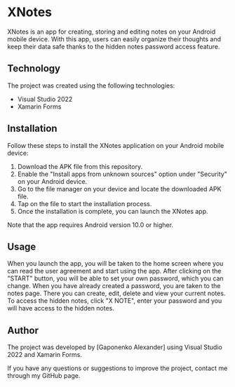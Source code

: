 # XNotes

XNotes is an app for creating, storing and editing notes on your Android mobile device. With this app, users can easily organize their thoughts and keep their data safe thanks to the hidden notes password access feature.

## Technology

The project was created using the following technologies:
- Visual Studio 2022
- Xamarin Forms

## Installation

Follow these steps to install the XNotes application on your Android mobile device:

1. Download the APK file from this repository.
2. Enable the "Install apps from unknown sources" option under "Security" on your Android device.
3. Go to the file manager on your device and locate the downloaded APK file.
4. Tap on the file to start the installation process.
5. Once the installation is complete, you can launch the XNotes app.

Note that the app requires Android version 10.0 or higher.

## Usage

When you launch the app, you will be taken to the home screen where you can read the user agreement and start using the app. After clicking on the "START" button, you will be able to set your own password, which you can change. When you have already created a password, you are taken to the notes page. There you can create, edit, delete and view your current notes. To access the hidden notes, click "X NOTE", enter your password and you will have access to the hidden notes.

## Author

The project was developed by [Gaponenko Alexander] using Visual Studio 2022 and Xamarin Forms.

If you have any questions or suggestions to improve the project, contact me through my GitHub page.

